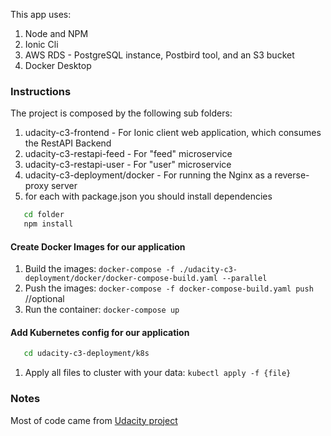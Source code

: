 This app uses:
1. Node and NPM 
2. Ionic Cli
3. AWS RDS - PostgreSQL instance, Postbird tool, and an S3 bucket
4. Docker Desktop 

### Instructions
The project is composed by the following sub folders:
1. udacity-c3-frontend - For Ionic client web application, which consumes the RestAPI Backend
2. udacity-c3-restapi-feed - For "feed" microservice
3. udacity-c3-restapi-user - For "user" microservice
4. udacity-c3-deployment/docker - For running the Nginx as a reverse-proxy server
5. for each with package.json you should install dependencies
 ```bash 
    cd folder
    npm install
 ```

#### Create Docker Images for our application
1. Build the images: `docker-compose -f ./udacity-c3-deployment/docker/docker-compose-build.yaml --parallel`
2. Push the images: `docker-compose -f docker-compose-build.yaml push` //optional
3. Run the container: `docker-compose up`

#### Add Kubernetes config for our application
 ```bash 
    cd udacity-c3-deployment/k8s
 ```
1. Apply all files to cluster with your data: `kubectl apply -f {file} `


### Notes
Most of code came from [Udacity project](https://github.com/udacity/nd9990-c3-microservices-v1/tree/master/lesson-3-Container/solution/)

